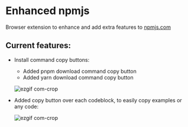 # Enhanced npmjs
Browser extension to enhance and add extra features to [npmjs.com](https://www.npmjs.com/)

## Current features:
- Install command copy buttons:
  - Added pnpm download command copy button
  - Added yarn download command copy button
  
  ![ezgif com-crop](https://user-images.githubusercontent.com/74220144/226139893-09d852f9-e03c-4649-8c08-87c07d2ae134.png)

- Added copy button over each codeblock, to easily copy examples or any code:

  ![ezgif com-crop](https://user-images.githubusercontent.com/74220144/226141062-cb3492ea-18c3-4b96-a039-342aef2d6987.gif)
